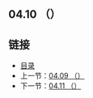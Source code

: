 ## 04.10 （）


## 链接
* [目录](https://github.com/gnefiy/go-zh/blob/master/tour/directory.md)
* 上一节：[04.09 （）](https://github.com/gnefiy/go-zh/blob/master/tour/04.9.md)
* 下一节：[04.11 （）](https://github.com/gnefiy/go-zh/blob/master/tour/04.11.md)

